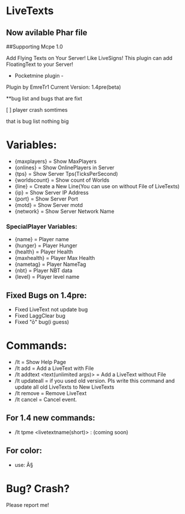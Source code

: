 # LiveTexts

## Now avilable Phar file

##Supporting Mcpe 1.0

Add Flying Texts on Your Server! Like LiveSigns!
This plugin can add FloatingText to your Server!

 - Pocketmine plugin -

Plugin by EmreTr1
Current Version: 1.4pre(beta)

**bug list and bugs that are fixt

[  ] player crash somtimes

that is bug list nothing big

# Variables:

- {maxplayers} = Show MaxPlayers
- {onlines} = Show OnlinePlayers in Server
- {tps} = Show Server Tps(TicksPerSecond)
- {worldscount} = Show count of Worlds 
- {line} = Create a New Line(You can use on without File of LiveTexts) 
- {ip} = Show Server IP Address
- {port} = Show Server Port
- {motd} = Show Server motd
- {network} = Show Server Network Name
### SpecialPlayer Variables:

- {name} = Player name
- {hunger} = Player Hunger
- {health} = Player Health
- {maxhealth} = Player Max Health
- {nametag} = Player NameTag
- {nbt} = Player NBT data
- {level} = Player level name

## Fixed Bugs on 1.4pre:

- Fixed LiveText not update bug
- Fixed LaggClear bug
- Fixed "ō" bug(i guess)

# Commands:

- /lt = Show Help Page
- /lt add <textname> = Add a LiveText with File
- /lt addtext <text(unlimited args)> = Add a LiveText without File
- /lt updateall = if you used old version. Pls write this command and update all old LiveTexts to New LiveTexts
- /lt remove = Remove LiveText
- /lt cancel = Cancel event.

## For 1.4 new commands:
- /lt tpme <livetextname(short)> : (coming soon)

## For color:
 - use: Â§

# Bug? Crash?

Please report me!
